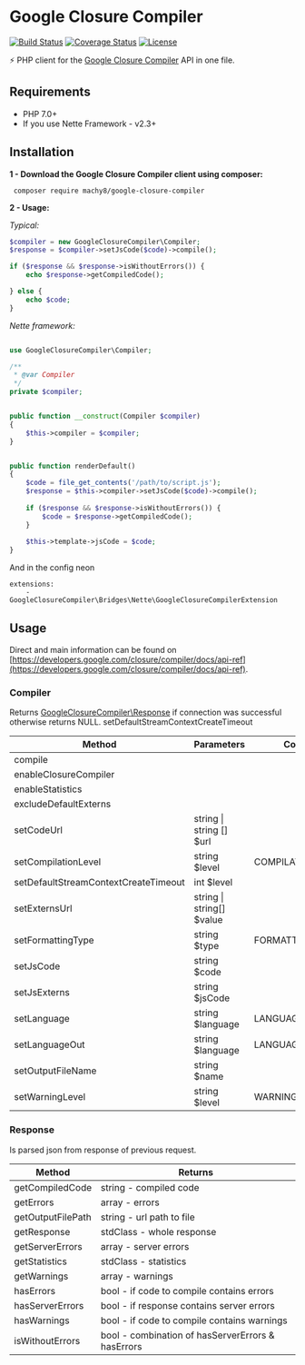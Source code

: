 
# Google Closure Compiler
[![Build Status](https://travis-ci.org/Machy8/google-closure-compiler.svg?branch=master)](https://travis-ci.org/Machy8/google-closure-compiler)
[![Coverage Status](https://coveralls.io/repos/github/Machy8/google-closure-compiler/badge.svg?branch=master)](https://coveralls.io/github/Machy8/google-closure-compiler?branch=master)
[![License](https://img.shields.io/badge/license-New%20BSD-blue.svg)](https://github.com/Machy8/google-closure-compiler/blob/master/license.md)

⚡ PHP client for the [Google Closure Compiler](https://closure-compiler.appspot.com/home) API in one file.

## Requirements
- PHP 7.0+
- If you use Nette Framework - v2.3+

## Installation
**1 - Download the Google Closure Compiler client using composer:**
```
 composer require machy8/google-closure-compiler
```
**2 - Usage:**

*Typical:*

```php
$compiler = new GoogleClosureCompiler\Compiler;
$response = $compiler->setJsCode($code)->compile();

if ($response && $response->isWithoutErrors()) {
    echo $response->getCompiledCode();

} else {
    echo $code;
}

```

*Nette framework:*
```PHP

use GoogleClosureCompiler\Compiler;

/**
 * @var Compiler
 */
private $compiler;


public function __construct(Compiler $compiler) 
{
    $this->compiler = $compiler;
}


public function renderDefault() 
{
    $code = file_get_contents('/path/to/script.js');
    $response = $this->compiler->setJsCode($code)->compile();
    
    if ($response && $response->isWithoutErrors()) {
        $code = $response->getCompiledCode();
    }
    
    $this->template->jsCode = $code;
}
```

And in the config neon
```
extensions:
    - GoogleClosureCompiler\Bridges\Nette\GoogleClosureCompilerExtension
```

## Usage
Direct and main information can be found on [https://developers.google.com/closure/compiler/docs/api-ref](https://developers.google.com/closure/compiler/docs/api-ref).

### Compiler
Returns [GoogleClosureCompiler\Response](https://github.com/Machy8/google-closure-compiler/blob/master/src/Compiler/Response.php) if connection was successful otherwise returns NULL.
setDefaultStreamContextCreateTimeout

|         Method                        |        Parameters        |      Constants      |
|---------------------------------------|--------------------------|---------------------|
| compile                               |                          |                     |
| enableClosureCompiler                 |                          |                     |
| enableStatistics                      |                          |                     |
| excludeDefaultExterns                 |                          |                     |
| setCodeUrl                            | string \| string [] $url |                     |
| setCompilationLevel                   | string $level            | COMPILATION_LEVEL_* |
| setDefaultStreamContextCreateTimeout  | int $level               |                     |
| setExternsUrl                         | string \| string[] $value|                     |
| setFormattingType                     | string $type             | FORMATTING_*        |
| setJsCode                             | string $code             |                     |
| setJsExterns                          | string $jsCode           |                     |
| setLanguage                           | string $language         | LANGUAGE_*          |
| setLanguageOut                        | string $language         | LANGUAGE_OUT_*      |
| setOutputFileName                     | string $name             |                     |
| setWarningLevel                       | string $level            | WARNING_LEVEL_*     |

### Response
Is parsed json from response of previous request.

|          Method         |                      Returns                      |
|-------------------------|---------------------------------------------------|
| getCompiledCode         | string - compiled code                            |
| getErrors               | array - errors                                    |
| getOutputFilePath       | string - url path to file                         |
| getResponse             | stdClass - whole response                         |
| getServerErrors         | array - server errors                             |
| getStatistics           | stdClass - statistics                             |
| getWarnings             | array - warnings                                  |
| hasErrors               | bool - if code to compile contains errors         |
| hasServerErrors         | bool - if response contains server errors         |
| hasWarnings             | bool - if code to compile contains warnings       |
| isWithoutErrors         | bool - combination of hasServerErrors & hasErrors |
